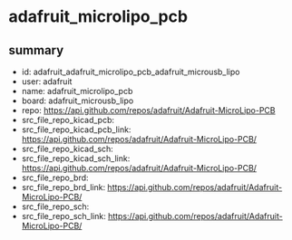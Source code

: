 # adafruit_microlipo_pcb
 
## summary 
* id: adafruit_adafruit_microlipo_pcb_adafruit_microusb_lipo
* user: adafruit
* name: adafruit_microlipo_pcb
* board: adafruit_microusb_lipo
* repo: https://api.github.com/repos/adafruit/Adafruit-MicroLipo-PCB
* src_file_repo_kicad_pcb: 
* src_file_repo_kicad_pcb_link: https://api.github.com/repos/adafruit/Adafruit-MicroLipo-PCB/
* src_file_repo_kicad_sch: 
* src_file_repo_kicad_sch_link: https://api.github.com/repos/adafruit/Adafruit-MicroLipo-PCB/
* src_file_repo_brd: 
* src_file_repo_brd_link: https://api.github.com/repos/adafruit/Adafruit-MicroLipo-PCB/
* src_file_repo_sch: 
* src_file_repo_sch_link: https://api.github.com/repos/adafruit/Adafruit-MicroLipo-PCB/




